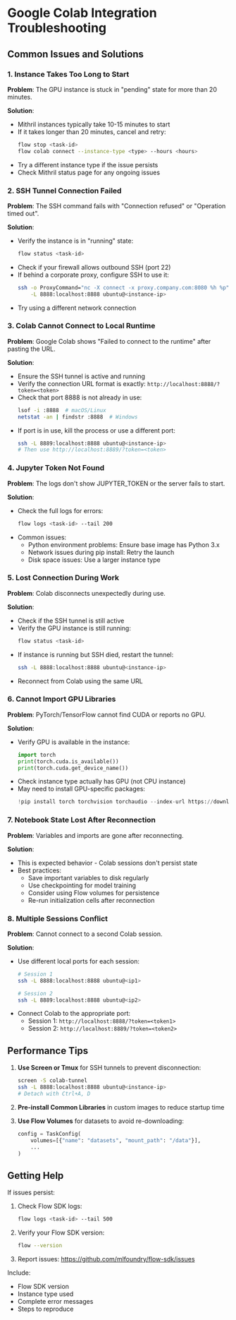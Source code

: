 # Google Colab Integration Troubleshooting

## Common Issues and Solutions

### 1. Instance Takes Too Long to Start

**Problem**: The GPU instance is stuck in "pending" state for more than 20 minutes.

**Solution**:
- Mithril instances typically take 10-15 minutes to start
- If it takes longer than 20 minutes, cancel and retry:
  ```bash
  flow stop <task-id>
  flow colab connect --instance-type <type> --hours <hours>
  ```
- Try a different instance type if the issue persists
- Check Mithril status page for any ongoing issues

### 2. SSH Tunnel Connection Failed

**Problem**: The SSH command fails with "Connection refused" or "Operation timed out".

**Solution**:
- Verify the instance is in "running" state:
  ```bash
  flow status <task-id>
  ```
- Check if your firewall allows outbound SSH (port 22)
- If behind a corporate proxy, configure SSH to use it:
  ```bash
  ssh -o ProxyCommand="nc -X connect -x proxy.company.com:8080 %h %p" \
      -L 8888:localhost:8888 ubuntu@<instance-ip>
  ```
- Try using a different network connection

### 3. Colab Cannot Connect to Local Runtime

**Problem**: Google Colab shows "Failed to connect to the runtime" after pasting the URL.

**Solution**:
- Ensure the SSH tunnel is active and running
- Verify the connection URL format is exactly: `http://localhost:8888/?token=<token>`
- Check that port 8888 is not already in use:
  ```bash
  lsof -i :8888  # macOS/Linux
  netstat -an | findstr :8888  # Windows
  ```
- If port is in use, kill the process or use a different port:
  ```bash
  ssh -L 8889:localhost:8888 ubuntu@<instance-ip>
  # Then use http://localhost:8889/?token=<token>
  ```

### 4. Jupyter Token Not Found

**Problem**: The logs don't show JUPYTER_TOKEN or the server fails to start.

**Solution**:
- Check the full logs for errors:
  ```bash
  flow logs <task-id> --tail 200
  ```
- Common issues:
  - Python environment problems: Ensure base image has Python 3.x
  - Network issues during pip install: Retry the launch
  - Disk space issues: Use a larger instance type

### 5. Lost Connection During Work

**Problem**: Colab disconnects unexpectedly during use.

**Solution**:
- Check if the SSH tunnel is still active
- Verify the GPU instance is still running:
  ```bash
  flow status <task-id>
  ```
- If instance is running but SSH died, restart the tunnel:
  ```bash
  ssh -L 8888:localhost:8888 ubuntu@<instance-ip>
  ```
- Reconnect from Colab using the same URL

### 6. Cannot Import GPU Libraries

**Problem**: PyTorch/TensorFlow cannot find CUDA or reports no GPU.

**Solution**:
- Verify GPU is available in the instance:
  ```python
  import torch
  print(torch.cuda.is_available())
  print(torch.cuda.get_device_name())
  ```
- Check instance type actually has GPU (not CPU instance)
- May need to install GPU-specific packages:
  ```python
  !pip install torch torchvision torchaudio --index-url https://download.pytorch.org/whl/cu118
  ```

### 7. Notebook State Lost After Reconnection

**Problem**: Variables and imports are gone after reconnecting.

**Solution**:
- This is expected behavior - Colab sessions don't persist state
- Best practices:
  - Save important variables to disk regularly
  - Use checkpointing for model training
  - Consider using Flow volumes for persistence
  - Re-run initialization cells after reconnection

### 8. Multiple Sessions Conflict

**Problem**: Cannot connect to a second Colab session.

**Solution**:
- Use different local ports for each session:
  ```bash
  # Session 1
  ssh -L 8888:localhost:8888 ubuntu@<ip1>
  
  # Session 2
  ssh -L 8889:localhost:8888 ubuntu@<ip2>
  ```
- Connect Colab to the appropriate port:
  - Session 1: `http://localhost:8888/?token=<token1>`
  - Session 2: `http://localhost:8889/?token=<token2>`

## Performance Tips

1. **Use Screen or Tmux** for SSH tunnels to prevent disconnection:
   ```bash
   screen -S colab-tunnel
   ssh -L 8888:localhost:8888 ubuntu@<instance-ip>
   # Detach with Ctrl+A, D
   ```

2. **Pre-install Common Libraries** in custom images to reduce startup time

3. **Use Flow Volumes** for datasets to avoid re-downloading:
   ```python
   config = TaskConfig(
       volumes=[{"name": "datasets", "mount_path": "/data"}],
       ...
   )
   ```

## Getting Help

If issues persist:

1. Check Flow SDK logs:
   ```bash
   flow logs <task-id> --tail 500
   ```

2. Verify your Flow SDK version:
   ```bash
   flow --version
   ```

3. Report issues: https://github.com/mlfoundry/flow-sdk/issues

Include:
- Flow SDK version
- Instance type used
- Complete error messages
- Steps to reproduce